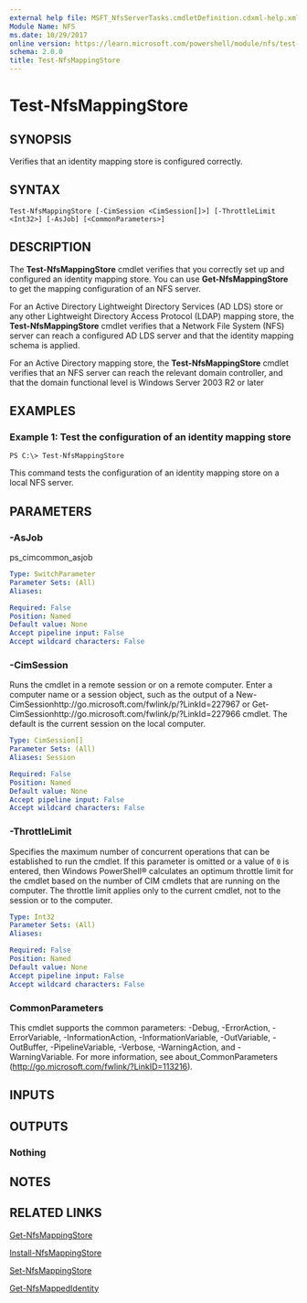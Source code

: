 ```yaml
---
external help file: MSFT_NfsServerTasks.cmdletDefinition.cdxml-help.xml
Module Name: NFS
ms.date: 10/29/2017
online version: https://learn.microsoft.com/powershell/module/nfs/test-nfsmappingstore?view=windowsserver2012r2-ps&wt.mc_id=ps-gethelp
schema: 2.0.0
title: Test-NfsMappingStore
---
```


# Test-NfsMappingStore

## SYNOPSIS
Verifies that an identity mapping store is configured correctly.

## SYNTAX

```
Test-NfsMappingStore [-CimSession <CimSession[]>] [-ThrottleLimit <Int32>] [-AsJob] [<CommonParameters>]
```

## DESCRIPTION
The **Test-NfsMappingStore** cmdlet verifies that you correctly set up and configured an identity mapping store.
You can use **Get-NfsMappingStore** to get the mapping configuration of an NFS server.

For an Active Directory Lightweight Directory Services (AD LDS) store or any other Lightweight Directory Access Protocol (LDAP) mapping store, the **Test-NfsMappingStore** cmdlet verifies that a Network File System (NFS) server can reach a configured AD LDS server and that the identity mapping schema is applied.

For an Active Directory mapping store, the **Test-NfsMappingStore** cmdlet verifies that an NFS server can reach the relevant domain controller, and that the domain functional level is Windows Server 2003 R2 or later

## EXAMPLES

### Example 1: Test the configuration of an identity mapping store
```
PS C:\> Test-NfsMappingStore
```

This command tests the configuration of an identity mapping store on a local NFS server.

## PARAMETERS

### -AsJob
ps_cimcommon_asjob

```yaml
Type: SwitchParameter
Parameter Sets: (All)
Aliases: 

Required: False
Position: Named
Default value: None
Accept pipeline input: False
Accept wildcard characters: False
```

### -CimSession
Runs the cmdlet in a remote session or on a remote computer.
Enter a computer name or a session object, such as the output of a New-CimSessionhttp://go.microsoft.com/fwlink/p/?LinkId=227967 or Get-CimSessionhttp://go.microsoft.com/fwlink/p/?LinkId=227966 cmdlet.
The default is the current session on the local computer.

```yaml
Type: CimSession[]
Parameter Sets: (All)
Aliases: Session

Required: False
Position: Named
Default value: None
Accept pipeline input: False
Accept wildcard characters: False
```

### -ThrottleLimit
Specifies the maximum number of concurrent operations that can be established to run the cmdlet.
If this parameter is omitted or a value of `0` is entered, then Windows PowerShell® calculates an optimum throttle limit for the cmdlet based on the number of CIM cmdlets that are running on the computer.
The throttle limit applies only to the current cmdlet, not to the session or to the computer.

```yaml
Type: Int32
Parameter Sets: (All)
Aliases: 

Required: False
Position: Named
Default value: None
Accept pipeline input: False
Accept wildcard characters: False
```

### CommonParameters
This cmdlet supports the common parameters: -Debug, -ErrorAction, -ErrorVariable, -InformationAction, -InformationVariable, -OutVariable, -OutBuffer, -PipelineVariable, -Verbose, -WarningAction, and -WarningVariable. For more information, see about_CommonParameters (http://go.microsoft.com/fwlink/?LinkID=113216).

## INPUTS

## OUTPUTS

### Nothing

## NOTES

## RELATED LINKS

[Get-NfsMappingStore](./Get-NfsMappingStore.md)

[Install-NfsMappingStore](./Install-NfsMappingStore.md)

[Set-NfsMappingStore](./Set-NfsMappingStore.md)

[Get-NfsMappedIdentity](./Get-NfsMappedIdentity.md)

